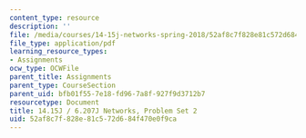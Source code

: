 ```yaml
---
content_type: resource
description: ''
file: /media/courses/14-15j-networks-spring-2018/52af8c7f828e81c572d684f470e0f9ca_MIT14_15JS18_ps2.pdf
file_type: application/pdf
learning_resource_types:
- Assignments
ocw_type: OCWFile
parent_title: Assignments
parent_type: CourseSection
parent_uid: bfb01f55-7e18-fd96-7a8f-927f9d3712b7
resourcetype: Document
title: 14.15J / 6.207J Networks, Problem Set 2
uid: 52af8c7f-828e-81c5-72d6-84f470e0f9ca
---
```

